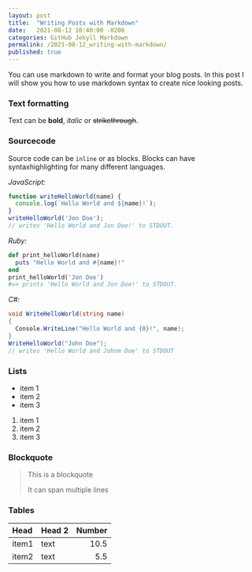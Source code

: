 ```yaml
---
layout: post
title:  "Writing Posts with Markdown"
date:   2021-08-12 10:40:00 -0200
categories: GitHub Jekyll Markdown
permalink: /2021-08-12_writing-with-markdown/
published: true
---
```


You can use markdown to write and format your blog posts. In this post I will show you how to use markdown syntax to create nice looking posts.

### Text formatting

Text can be **bold**, _italic_ or ~~strikethrough~~.

### Sourcecode

Source code can be `inline` or as blocks. Blocks can have syntaxhighlighting for many different languages.

_JavaScript:_

```js
function writeHelloWorld(name) {
  console.log(`Hello World and ${name}!`);
}
writeHelloWorld('Jon Doe');
// writes 'Hello World and Jon Doe!' to STDOUT.
```

_Ruby:_

```ruby
def print_helloWorld(name)
  puts "Hello World and #{name}!"
end
print_helloWorld('Jon Doe')
#=> prints 'Hello World and Jon Doe!' to STDOUT.
```

_C#:_

```csharp
void WriteHelloWorld(string name)
{
  Console.WriteLine("Hello World and {0}!", name);
}
WriteHelloWorld("John Doe");
// writes 'Hello World and Johnm Doe' to STDOUT
```

### Lists

* item 1
* item 2
* item 3

1. item 1
2. item 2
3. item 3

### Blockquote

> This is a blockquote
>
> It can span multiple lines

### Tables

| Head   | Head 2 | Number |
|:-------|:-------|-------:|
|item1   | text   |    10.5|
|item2   | text   |     5.5|
